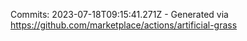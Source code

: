 Commits: 2023-07-18T09:15:41.271Z - Generated via https://github.com/marketplace/actions/artificial-grass
<br>
